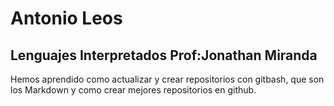 # Antonio Leos

<!---## Sistemas Operativos Prof: Alcides Albora
Estamos aprendiendo que son y como funcionan los sistemas operativos-->

## Lenguajes Interpretados Prof:Jonathan Miranda
Hemos aprendido como actualizar y crear repositorios con gitbash, que son los Markdown y como crear mejores repositorios en github.
